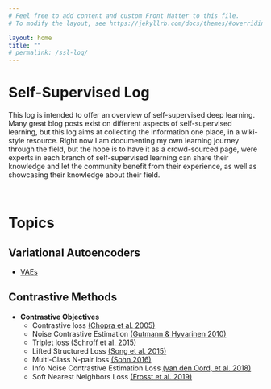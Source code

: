 ```yaml
---
# Feel free to add content and custom Front Matter to this file.
# To modify the layout, see https://jekyllrb.com/docs/themes/#overriding-theme-defaults

layout: home 
title: ""
# permalink: /ssl-log/
---
```


# Self-Supervised Log 
This log is intended to offer an overview of self-supervised deep learning. Many great blog posts exist on different aspects of self-supervised learning, but this log aims at collecting the information one place, in a wiki-style resource. Right now I am documenting my own learning journey through the field, but the hope is to have it as a crowd-sourced page, were experts in each branch of self-supervised learning can share their knowledge and let the community benefit from their experience, as well as showcasing their knowledge about their field.

&nbsp; 
# Topics

## Variational Autoencoders 
* [VAEs](/ssl-log/VAEs/)

## Contrastive Methods
* __Contrastive Objectives__
  * Contrastive loss [(Chopra et al. 2005)](http://yann.lecun.com/exdb/publis/pdf/chopra-05.pdf)
  * Noise Contrastive Estimation [(Gutmann & Hyvarinen 2010)](http://proceedings.mlr.press/v9/gutmann10a/gutmann10a.pdf)
  * Triplet loss [(Schroff et al. 2015)](https://arxiv.org/abs/1503.03832)
  * Lifted Structured Loss [(Song et al. 2015)](https://arxiv.org/abs/1511.06452)
  * Multi-Class N-pair loss [(Sohn 2016)](https://papers.nips.cc/paper/2016/file/6b180037abbebea991d8b1232f8a8ca9-Paper.pdf)
  * Info Noise Contrastive Estimation Loss [(van den Oord, et al. 2018)](https://arxiv.org/abs/1807.03748)
  <!--- # FIXME check if the 2007 paper is more relevant/seminal -->
  * Soft Nearest Neighbors Loss [(Frosst et al. 2019)](http://proceedings.mlr.press/v2/salakhutdinov07a/salakhutdinov07a.pdf)


